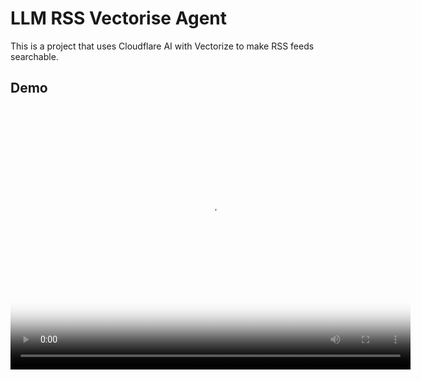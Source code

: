 # LLM RSS Vectorise Agent

This is a project that uses Cloudflare AI with Vectorize to make RSS feeds searchable.

## Demo

<video width="640" height="420" controls poster="docs/demo.png">
  <source src="docs/demo.mp4" type="video/mp4">
Your browser does not support the video tag.
</video>